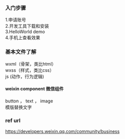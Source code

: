 ### 入门步骤
1.申请账号    
2.开发工具下载和安装    
3.HelloWorld demo    
4.手机上查看效果   

### 基本文件了解
wxml（骨架，类比html）    
wxss（样式，类比css）   
js (动作，行为逻辑)   

#### weixin component 微信组件
button ， text ， image     
模版替换文字    

### ref url
https://developers.weixin.qq.com/community/business  

